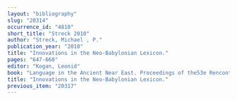 ```yaml
---
layout: "bibliography"
slug: "20314"
occurrence_id: "4810"
short_title: "Streck 2010"
author: "Streck, Michael , P."
publication_year: "2010"
title: "Innovations in the Neo-Babylonian Lexicon."
pages: "647-660"
editor: "Kogan, Leonid"
book: "Language in the Ancient Near East. Proceedings of the53e Rencontre Assyriologique Internationale, Vol 1, Part 2, RAI 53 (Winona Lake)"
title: "Innovations in the Neo-Babylonian Lexicon."
previous_item: "20317"
---
```

